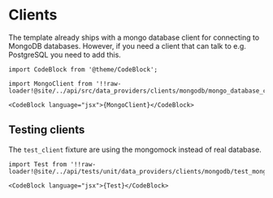 # Clients

The template already ships with a mongo database client for connecting to MongoDB databases. However, if you need a client that can talk to e.g. PostgreSQL you need to add this.

```mdx-code-block
import CodeBlock from '@theme/CodeBlock';

import MongoClient from '!!raw-loader!@site/../api/src/data_providers/clients/mongodb/mongo_database_client.py';

<CodeBlock language="jsx">{MongoClient}</CodeBlock>
```

## Testing clients

The `test_client` fixture are using the mongomock instead of real database.

```mdx-code-block
import Test from '!!raw-loader!@site/../api/tests/unit/data_providers/clients/mongodb/test_mongo_database_client.py';

<CodeBlock language="jsx">{Test}</CodeBlock>
```
